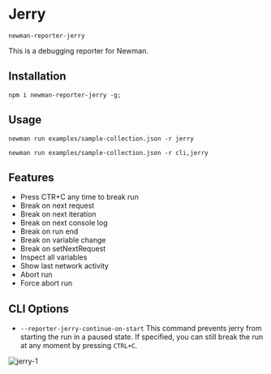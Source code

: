 # Jerry
`newman-reporter-jerry`

This is a debugging reporter for Newman.


## Installation

```term
npm i newman-reporter-jerry -g;
```

## Usage

```term
newman run examples/sample-collection.json -r jerry
```

```term
newman run examples/sample-collection.json -r cli,jerry
```

## Features

- Press CTR+C any time to break run
- Break on next request
- Break on next iteration
- Break on next console log
- Break on run end
- Break on variable change
- Break on setNextRequest
- Inspect all variables
- Show last network activity
- Abort run
- Force abort run

## CLI Options

- `--reporter-jerry-continue-on-start`
This command prevents jerry from starting the run in a paused state. If specified, you can still break the run at any moment by pressing `CTRL+C`.

![jerry-1](https://user-images.githubusercontent.com/232373/130334038-d592ec12-8424-4f3e-a60a-2909ef5fe2fc.gif)



